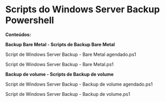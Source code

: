 # Scripts do Windows Server Backup Powershell

**Conteúdos:**

**Backup Bare Metal - Scripts de Backup Bare Metal**

Script de Windows Server Backup - Bare Metal agendado.ps1

Script de Windows Server Backup - Bare Metal.ps1

**Backup de volume - Scripts de Backup de volume**

Script de Windows Server Backup - Backup de volume agendado.ps1

Script de Windows Server Backup - Backup de volume.ps1
